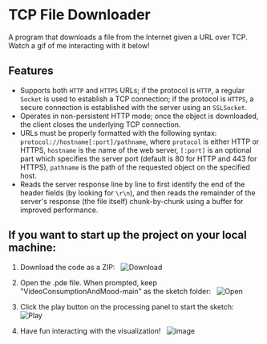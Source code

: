 # TCP File Downloader

A program that downloads a file from the Internet given a URL over TCP. Watch a gif of me interacting with it below!

## Features
- Supports both `HTTP` and `HTTPS` URLs; if the protocol is `HTTP`, a regular `Socket` is used to establish a TCP connection; if the protocol is `HTTPS`,
  a secure connection is established with the server using an `SSLSocket`. 
- Operates in non-persistent HTTP mode; once the object is downloaded, the client closes the underlying TCP connection.
- URLs must be properly formatted with the following syntax: `protocol://hostname[:port]/pathname`, where `protocol` is either HTTP or HTTPS,
  `hostname` is the name of the web server, `[:port]` is an optional part which specifies the server port (default is 80 for HTTP and 443 for HTTPS),
  `pathname` is the path of the requested object on the specified host.
- Reads the server response line by line to first identify the end of the header fields (by looking for `\r\n`), and then reads the
  remainder of the server's response (the file itself) chunk-by-chunk using a buffer for improved performance. 

## If you want to start up the project on your local machine:
1. Download the code as a ZIP:
&nbsp;
![Download](https://github.com/prempreetbrar/VideoConsumptionAndMood/assets/89614923/0a6f2c96-1b3b-449d-b823-91e6d80f8a98)
&nbsp;

2. Open the .pde file. When prompted, keep "VideoConsumptionAndMood-main" as the sketch folder:
&nbsp;
![Open](https://github.com/prempreetbrar/VideoConsumptionAndMood/assets/89614923/12cd7702-7f18-4666-86ee-0bf1fc02d9d2)
&nbsp;

3. Click the play button on the processing panel to start the sketch:
&nbsp;
![Play](https://github.com/prempreetbrar/VideoConsumptionAndMood/assets/89614923/68730272-ca0c-457c-9054-106f87ceb814)
&nbsp;

4. Have fun interacting with the visualization!
&nbsp;
![image](https://github.com/prempreetbrar/VideoConsumptionAndMood/assets/89614923/9ec08893-f401-4513-b5e6-eccb69e4f340)

